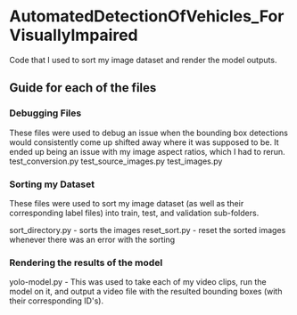 # AutomatedDetectionOfVehicles_ForVisuallyImpaired
Code that I used to sort my image dataset and render the model outputs.


## Guide for each of the files

### Debugging Files
These files were used to debug an issue when the bounding box detections would consistently come up shifted away where it was supposed to be. It ended up being an issue with my image aspect ratios, which I had to rerun.
test_conversion.py
test_source_images.py
test_images.py

### Sorting my Dataset
These files were used to sort my image dataset (as well as their corresponding label files) into train, test, and validation sub-folders.

sort_directory.py - sorts the images
reset_sort.py - reset the sorted images whenever there was an error with the sorting

### Rendering the results of the model
yolo-model.py - This was used to take each of my video clips, run the model on it, and output a video file with the resulted bounding boxes (with their corresponding ID's).
